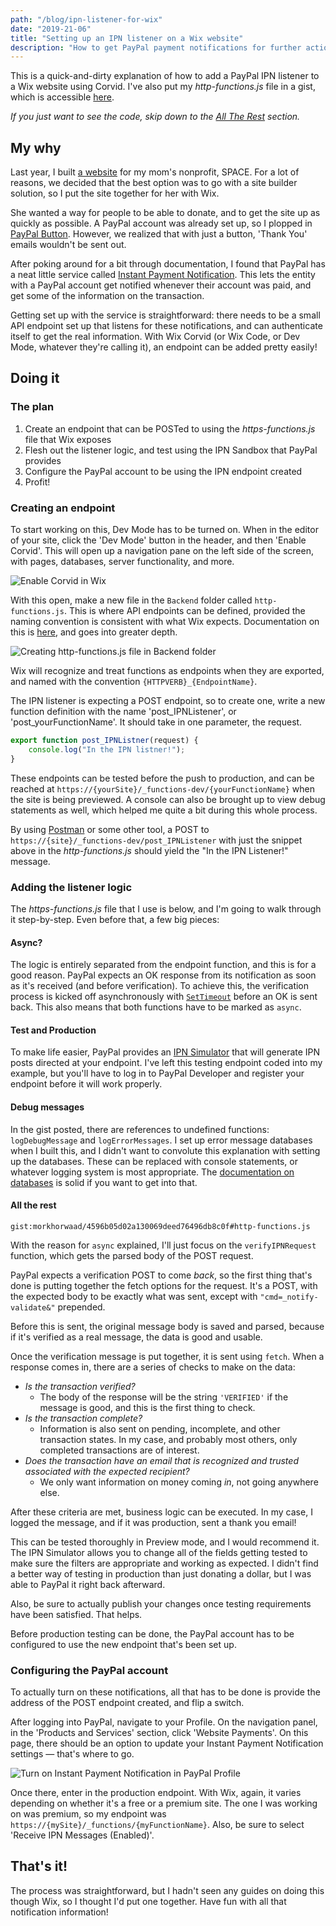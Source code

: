 ```yaml
---
path: "/blog/ipn-listener-for-wix"
date: "2019-21-06"
title: "Setting up an IPN listener on a Wix website"
description: "How to get PayPal payment notifications for further action"
---
```


This is a quick-and-dirty explanation of how to add a PayPal IPN listener to a Wix website using Corvid. I've also put my _http-functions.js_ file in a gist, which is accessible [here](https://gist.github.com/morkhorwaad/4596b05d02a130069deed76496db8c0f).

_If you just want to see the code, skip down to the <a class="internal-link" href="#all-the-rest">All The Rest</a> section._ 

## My why

Last year, I built [a website](https://spaceinvermont.org) for my mom's nonprofit, SPACE. For a lot of reasons, we decided that the best option was to go with a site builder solution, so I put the site together for her with Wix. 

She wanted a way for people to be able to donate, and to get the site up as quickly as possible. A PayPal account was already set up, so I plopped in [PayPal Button](https://www.paypal.com/lc/webapps/mpp/buttons). However, we realized that with just a button, 'Thank You' emails wouldn't be sent out.

After poking around for a bit through documentation, I found that PayPal has a neat little service called [Instant Payment Notification](https://developer.paypal.com/docs/classic/products/instant-payment-notification/). This lets the entity with a PayPal account get notified whenever their account was paid, and get some of the information on the transaction. 

Getting set up with the service is straightforward: there needs to be a small API endpoint set up that listens for these notifications, and can authenticate itself to get the real information. With Wix Corvid (or Wix Code, or Dev Mode, whatever they're calling it), an endpoint can be added pretty easily!

## Doing it

### The plan 

1. Create an endpoint that can be POSTed to using the _https-functions.js_ file that Wix exposes
2. Flesh out the listener logic, and test using the IPN Sandbox that PayPal provides
3. Configure the PayPal account to be using the IPN endpoint created
4. Profit!

### Creating an endpoint

To start working on this, Dev Mode has to be turned on. When in the editor of your site, click the 'Dev Mode' button in the header, and then 'Enable Corvid'. This will open up a navigation pane on the left side of the screen, with pages, databases, server functionality, and more. 

<img alt="Enable Corvid in Wix" src="./enableCorvid.png"/>

With this open, make a new file in the `Backend` folder called `http-functions.js`. This is where API endpoints can be defined, provided the naming convention is consistent with what Wix expects. Documentation on this is [here](https://www.wix.com/corvid/reference/wix-http-functions.html), and goes into greater depth. 

<img alt="Creating http-functions.js file in Backend folder" src="./httpFunctionsFile.png" />

Wix will recognize and treat functions as endpoints when they are exported, and named with the convention `{HTTPVERB}_{EndpointName}`. 

The IPN listener is expecting a POST endpoint, so to create one, write a new function definition with the name 'post_IPNListener', or 'post_yourFunctionName'. It should take in one parameter, the request.

```javascript
export function post_IPNListner(request) {
    console.log("In the IPN listner!");
}
```

These endpoints can be tested before the push to production, and can be reached at `https://{yourSite}/_functions-dev/{yourFunctionName}` when the site is being previewed. A console can also be brought up to view debug statements as well, which helped me quite a bit during this whole process.

By using [Postman](https://www.getpostman.com/) or some other tool, a POST to `https://{site}/_functions-dev/post_IPNListener` with just the snippet above in the _http-functions.js_ should yield the "In the IPN Listener!" message. 

### Adding the listener logic

The _https-functions.js_ file that I use is below, and I'm going to walk through it step-by-step. Even before that, a few big pieces: 

#### Async? 

The logic is entirely separated from the endpoint function, and this is for a good reason. PayPal expects an OK response from its notification as soon as it's received (and before verification). To achieve this, the verification process is kicked off asynchronously with [`SetTimeout`](https://developer.mozilla.org/en-US/docs/Web/API/WindowOrWorkerGlobalScope/setTimeout) before an OK is sent back. This also means that both functions have to be marked as `async`. 

#### Test and Production

To make life easier, PayPal provides an [IPN Simulator](https://developer.paypal.com/docs/classic/ipn/integration-guide/IPNSimulator/#ipn-listener-requirements) that will generate IPN posts directed at your endpoint. I've left this testing endpoint coded into my example, but you'll have to log in to PayPal Developer and register your endpoint before it will work properly. 

#### Debug messages
In the gist posted, there are references to undefined functions: `logDebugMessage` and `logErrorMessages`. I set up error message databases when I built this, and I didn't want to convolute this explanation with setting up the databases. These can be replaced with console statements, or whatever logging system is most appropriate. The [documentation on databases](https://support.wix.com/en/article/corvid-working-with-the-data-api) is solid if you want to get into that. 

<h4 id="all-the-rest">All the rest</h4>

`gist:morkhorwaad/4596b05d02a130069deed76496db8c0f#http-functions.js`

With the reason for `async` explained, I'll just focus on the `verifyIPNRequest` function, which gets the parsed body of the POST request. 

PayPal expects a verification POST to come _back_, so the first thing that's done is putting together the fetch options for the request. It's a POST, with the expected body to be exactly what was sent, except with `"cmd=_notify-validate&"` prepended. 

Before this is sent, the original message body is saved and parsed, because if it's verified as a real message, the data is good and usable. 

Once the verification message is put together, it is sent using `fetch`. When a response comes in, there are a series of checks to make on the data: 

- _Is the transaction verified?_
    - The body of the response will be the string `'VERIFIED'` if the message is good, and this is the first thing to check. 
- _Is the transaction complete?_
    - Information is also sent on pending, incomplete, and other transaction states. In my case, and probably most others, only completed transactions are of interest. 
- _Does the transaction have an email that is recognized and trusted associated with the expected recipient?_
    - We only want information on money coming _in_, not going anywhere else. 

After these criteria are met, business logic can be executed. In my case, I logged the message, and if it was production, sent a thank you email! 

This can be tested thoroughly in Preview mode, and I would recommend it. The IPN Simulator allows you to change all of the fields getting tested to make sure the filters are appropriate and working as expected. I didn't find a better way of testing in production than just donating a dollar, but I was able to PayPal it right back afterward. 

Also, be sure to actually publish your changes once testing requirements have been satisfied. That helps. 

Before production testing can be done, the PayPal account has to be configured to use the new endpoint that's been set up. 

### Configuring the PayPal account

To actually turn on these notifications, all that has to be done is provide the address of the POST endpoint created, and flip a switch. 

After logging into PayPal, navigate to your Profile. On the navigation panel, in the 'Products and Services' section, click 'Website Payments'. On this page, there should be an option to update your Instant Payment Notification settings &mdash; that's where to go. 

<img alt="Turn on Instant Payment Notification in PayPal Profile" src="paypalConfig.png" />

Once there, enter in the production endpoint. With Wix, again, it varies depending on whether it's a free or a premium site. The one I was working on was premium, so my endpoint was `https://{mySite}/_functions/{myFunctionName}`. Also, be sure to select 'Receive IPN Messages (Enabled)'. 

## That's it! 

The process was straightforward, but I hadn't seen any guides on doing this though Wix, so I thought I'd put one together. Have fun with all that notification information!


